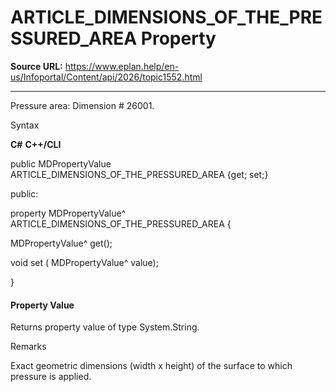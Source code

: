 # ARTICLE_DIMENSIONS_OF_THE_PRESSURED_AREA Property

**Source URL:** https://www.eplan.help/en-us/Infoportal/Content/api/2026/topic1552.html

---

Pressure area: Dimension # 26001.

Syntax

**C#**
**C++/CLI**


public MDPropertyValue ARTICLE_DIMENSIONS_OF_THE_PRESSURED_AREA {get; set;}

public:

property MDPropertyValue^ ARTICLE_DIMENSIONS_OF_THE_PRESSURED_AREA {

   MDPropertyValue^ get();

   void set (    MDPropertyValue^ value);

}


#### Property Value

Returns property value of type System.String.

Remarks

Exact geometric dimensions (width x height) of the surface to which pressure is applied.
